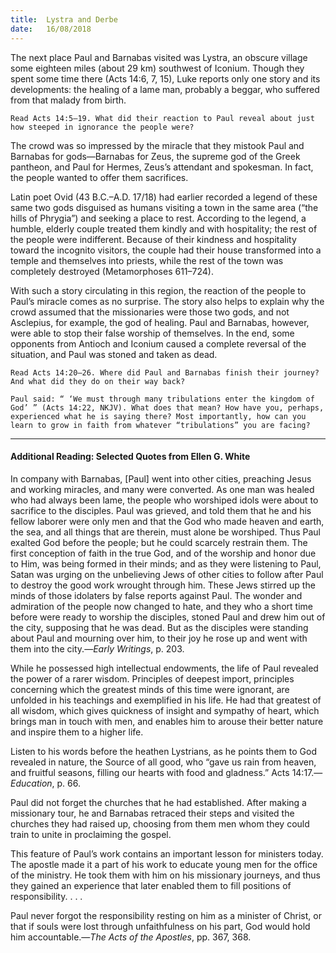 ```yaml
---
title:  Lystra and Derbe
date:   16/08/2018
---
```


The next place Paul and Barnabas visited was Lystra, an obscure village some eighteen miles (about 29 km) southwest of Iconium. Though they spent some time there (Acts 14:6, 7, 15), Luke reports only one story and its developments: the healing of a lame man, probably a beggar, who suffered from that malady from birth.

`Read Acts 14:5–19. What did their reaction to Paul reveal about just how steeped in ignorance the people were?`

The crowd was so impressed by the miracle that they mistook Paul and Barnabas for gods—Barnabas for Zeus, the supreme god of the Greek pantheon, and Paul for Hermes, Zeus’s attendant and spokesman. In fact, the people wanted to offer them sacrifices. 

Latin poet Ovid (43 B.C.–A.D. 17/18) had earlier recorded a legend of these same two gods disguised as humans visiting a town in the same area (“the hills of Phrygia”) and seeking a place to rest. According to the legend, a humble, elderly couple treated them kindly and with hospitality; the rest of the people were indifferent. Because of their kindness and hospitality toward the incognito visitors, the couple had their house transformed into a temple and themselves into priests, while the rest of the town was completely destroyed (Metamorphoses 611–724).

With such a story circulating in this region, the reaction of the people to Paul’s miracle comes as no surprise. The story also helps to explain why the crowd assumed that the missionaries were those two gods, and not Asclepius, for example, the god of healing. Paul and Barnabas, however, were able to stop their false worship of themselves. In the end, some opponents from Antioch and Iconium caused a complete reversal of the situation, and Paul was stoned and taken as dead.

`Read Acts 14:20–26. Where did Paul and Barnabas finish their journey? And what did they do on their way back?`

`Paul said: “ ‘We must through many tribulations enter the kingdom of God’ ” (Acts 14:22, NKJV). What does that mean? How have you, perhaps, experienced what he is saying there? Most importantly, how can you learn to grow in faith from whatever “tribulations” you are facing?`

---

#### Additional Reading: Selected Quotes from Ellen G. White

In company with Barnabas, [Paul] went into other cities, preaching Jesus and working miracles, and many were converted. As one man was healed who had always been lame, the people who worshiped idols were about to sacrifice to the disciples. Paul was grieved, and told them that he and his fellow laborer were only men and that the God who made heaven and earth, the sea, and all things that are therein, must alone be worshiped. Thus Paul exalted God before the people; but he could scarcely restrain them. The first conception of faith in the true God, and of the worship and honor due to Him, was being formed in their minds; and as they were listening to Paul, Satan was urging on the unbelieving Jews of other cities to follow after Paul to destroy the good work wrought through him. These Jews stirred up the minds of those idolaters by false reports against Paul. The wonder and admiration of the people now changed to hate, and they who a short time before were ready to worship the disciples, stoned Paul and drew him out of the city, supposing that he was dead. But as the disciples were standing about Paul and mourning over him, to their joy he rose up and went with them into the city.—_Early Writings_, p. 203. 

While he possessed high intellectual endowments, the life of Paul revealed the power of a rarer wisdom. Principles of deepest import, principles concerning which the greatest minds of this time were ignorant, are unfolded in his teachings and exemplified in his life. He had that greatest of all wisdom, which gives quickness of insight and sympathy of heart, which brings man in touch with men, and enables him to arouse their better nature and inspire them to a higher life. 

Listen to his words before the heathen Lystrians, as he points them to God revealed in nature, the Source of all good, who “gave us rain from heaven, and fruitful seasons, filling our hearts with food and gladness.” Acts 14:17.—_Education_, p. 66. 

Paul did not forget the churches that he had established. After making a missionary tour, he and Barnabas retraced their steps and visited the churches they had raised up, choosing from them men whom they could train to unite in proclaiming the gospel. 

This feature of Paul’s work contains an important lesson for ministers today. The apostle made it a part of his work to educate young men for the office of the ministry. He took them with him on his missionary journeys, and thus they gained an experience that later enabled them to fill positions of responsibility. . . . 

Paul never forgot the responsibility resting on him as a minister of Christ, or that if souls were lost through unfaithfulness on his part, God would hold him accountable.—_The Acts of the Apostles_, pp. 367, 368. 